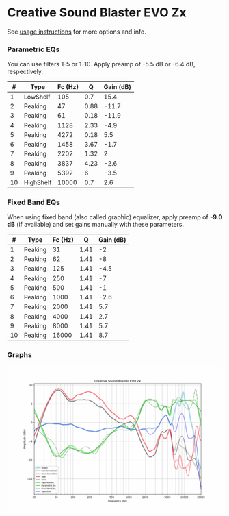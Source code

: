 # Creative Sound Blaster EVO Zx
See [usage instructions](https://github.com/jaakkopasanen/AutoEq#usage) for more options and info.

### Parametric EQs
You can use filters 1-5 or 1-10. Apply preamp of -5.5 dB or -6.4 dB, respectively.

|   # | Type      |   Fc (Hz) |    Q |   Gain (dB) |
|-----|-----------|-----------|------|-------------|
|   1 | LowShelf  |       105 | 0.7  |        15.4 |
|   2 | Peaking   |        47 | 0.88 |       -11.7 |
|   3 | Peaking   |        61 | 0.18 |       -11.9 |
|   4 | Peaking   |      1128 | 2.33 |        -4.9 |
|   5 | Peaking   |      4272 | 0.18 |         5.5 |
|   6 | Peaking   |      1458 | 3.67 |        -1.7 |
|   7 | Peaking   |      2202 | 1.32 |         2   |
|   8 | Peaking   |      3837 | 4.23 |        -2.6 |
|   9 | Peaking   |      5392 | 6    |        -3.5 |
|  10 | HighShelf |     10000 | 0.7  |         2.6 |

### Fixed Band EQs
When using fixed band (also called graphic) equalizer, apply preamp of **-9.0 dB** (if available) and set gains manually with these parameters.

|   # | Type    |   Fc (Hz) |    Q |   Gain (dB) |
|-----|---------|-----------|------|-------------|
|   1 | Peaking |        31 | 1.41 |        -2   |
|   2 | Peaking |        62 | 1.41 |        -8   |
|   3 | Peaking |       125 | 1.41 |        -4.5 |
|   4 | Peaking |       250 | 1.41 |        -7   |
|   5 | Peaking |       500 | 1.41 |        -1   |
|   6 | Peaking |      1000 | 1.41 |        -2.6 |
|   7 | Peaking |      2000 | 1.41 |         5.7 |
|   8 | Peaking |      4000 | 1.41 |         2.7 |
|   9 | Peaking |      8000 | 1.41 |         5.7 |
|  10 | Peaking |     16000 | 1.41 |         8.7 |

### Graphs
![](./Creative%20Sound%20Blaster%20EVO%20Zx.png)
